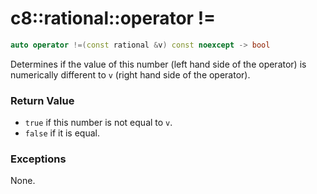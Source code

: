 # c8::rational::operator != #

```cpp
auto operator !=(const rational &v) const noexcept -> bool
```

Determines if the value of this number (left hand side of the operator) is numerically different to `v` (right hand side of the operator).

### Return Value ###

* `true` if this number is not equal to `v`.
* `false` if it is equal.

### Exceptions ###

None.

